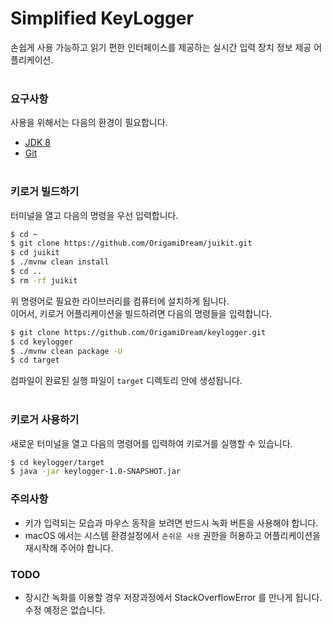 # Simplified KeyLogger
손쉽게 사용 가능하고 읽기 편한 인터페이스를 제공하는 실시간 입력 장치 정보 제공 어플리케이션.
<br><br>
### 요구사항
사용을 위해서는 다음의 환경이 필요합니다.
- [JDK 8](https://java.com/en/download)
- [Git](https://git-scm.com)
<br><br>
### 키로거 빌드하기
터미널을 열고 다음의 명령을 우선 입력합니다.
```bash
$ cd ~
$ git clone https://github.com/OrigamiDream/juikit.git
$ cd juikit
$ ./mvnw clean install
$ cd ..
$ rm -rf juikit
```
위 명령어로 필요한 라이브러리를 컴퓨터에 설치하게 됩니다.<br>
이어서, 키로거 어플리케이션을 빌드하려면 다음의 명령들을 입력합니다.
```bash
$ git clone https://github.com/OrigamiDream/keylogger.git
$ cd keylogger
$ ./mvnw clean package -U
$ cd target
```
컴파일이 완료된 실행 파일이 `target` 디렉토리 안에 생성됩니다.
<br><br>
### 키로거 사용하기
새로운 터미널을 열고 다음의 명령어를 입력하여 키로거를 실행할 수 있습니다.
```bash
$ cd keylogger/target
$ java -jar keylogger-1.0-SNAPSHOT.jar
```

### 주의사항

- 키가 입력되는 모습과 마우스 동작을 보려면 반드시 녹화 버튼을 사용해야 합니다.
- macOS 에서는 시스템 환경설정에서 `손쉬운 사용` 권한을 허용하고 어플리케이션을 재시작해 주어야 합니다.


### TODO

- 장시간 녹화를 이용할 경우 저장과정에서 StackOverflowError 를 만나게 됩니다. 수정 예정은 없습니다.